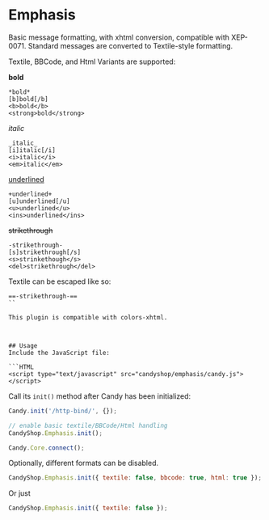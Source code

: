 # Emphasis

Basic message formatting, with xhtml conversion, compatible with XEP-0071. Standard messages are converted to Textile-style formatting.

Textile, BBCode, and Html Variants are supported:

**bold**
```
*bold*
[b]bold[/b]
<b>bold</b>
<strong>bold</strong>
```

_italic_
```
_italic_
[i]italic[/i]
<i>italic</i>
<em>italic</em>
```

<ins>underlined</ins>
```
+underlined+
[u]underlined[/u]
<u>underlined</u>
<ins>underlined</ins>
```

~~strikethrough~~
```
-strikethrough-
[s]strikethrough[/s]
<s>strinkethough</s>
<del>strikethrough</del>
```

Textile can be escaped like so:

```
==-strikethrough-==
``

This plugin is compatible with colors-xhtml.



## Usage
Include the JavaScript file:

```HTML
<script type="text/javascript" src="candyshop/emphasis/candy.js"></script>
```

Call its `init()` method after Candy has been initialized:

```javascript
Candy.init('/http-bind/', {});

// enable basic textile/BBCode/Html handling
CandyShop.Emphasis.init();

Candy.Core.connect();
```

Optionally, different formats can be disabled.


```javascript
CandyShop.Emphasis.init({ textile: false, bbcode: true, html: true });
```

Or just

```javascript
CandyShop.Emphasis.init({ textile: false });
```
